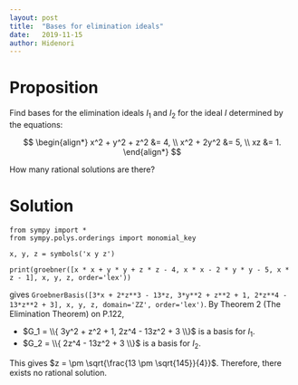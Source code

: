 ```yaml
---
layout: post
title:  "Bases for elimination ideals"
date:   2019-11-15
author: Hidenori
---
```


# Proposition
Find bases for the elimination ideals $I_1$ and $I_2$ for the ideal $I$ determined by the equations:

$$
\begin{align*}
  x^2 + y^2 + z^2 &= 4, \\
  x^2 + 2y^2 &= 5, \\
  xz &= 1.
\end{align*}
$$

How many rational solutions are there?

# Solution

    from sympy import *
    from sympy.polys.orderings import monomial_key

    x, y, z = symbols('x y z')

    print(groebner([x * x + y * y + z * z - 4, x * x - 2 * y * y - 5, x * z - 1], x, y, z, order='lex'))

gives `GroebnerBasis([3*x + 2*z**3 - 13*z, 3*y**2 + z**2 + 1, 2*z**4 - 13*z**2 + 3], x, y, z, domain='ZZ', order='lex')`.
By Theorem 2 (The Elimination Theorem) on P.122,

* $G_1 = \\{ 3y^2 + z^2 + 1, 2z^4 - 13z^2 + 3 \\}$ is a basis for $I_1$.
* $G_2 = \\{ 2z^4 - 13z^2 + 3 \\}$ is a basis for $I_2$.

This gives $z = \pm \sqrt{\frac{13 \pm \sqrt{145}}{4}}$.
Therefore, there exists no rational solution.
